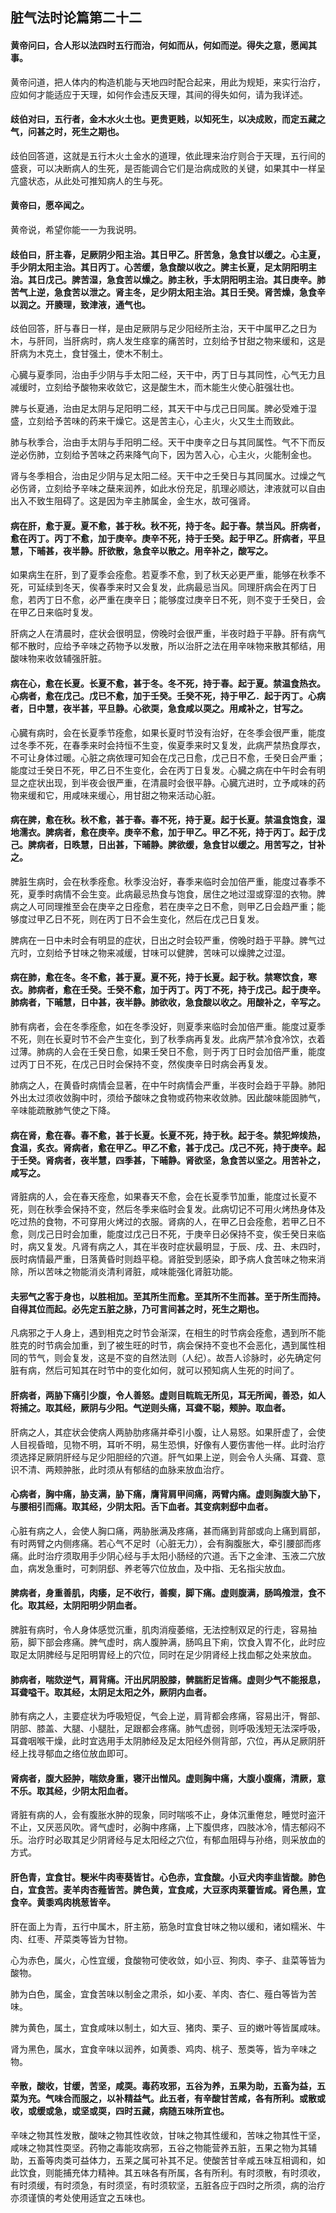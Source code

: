 ## 脏气法时论篇第二十二

#### 黄帝问曰，合人形以法四时五行而治，何如而从，何如而逆。得失之意，愿闻其事。

黄帝问道，把人体内的构造机能与天地四时配合起来，用此为规矩，来实行治疗，应如何才能适应于天理，如何作会违反天理，其间的得失如何，请为我详述。

#### 歧伯对曰，五行者，金木水火土也。更贵更贱，以知死生，以决成败，而定五藏之气，问甚之时，死生之期也。

歧伯回答道，这就是五行木火土金水的道理，依此理来治疗则合于天理，五行间的盛衰，可以决断病人的生死，是否能调合它们是治病成败的关键，如果其中一样呈亢盛状态，从此处可推知病人的生与死。

#### 黄帝曰，愿卒闻之。

黄帝说，希望你能一一为我说明。

#### 歧伯曰，肝主春，足厥阴少阳主治。其日甲乙。肝苦急，急食甘以缓之。心主夏，手少阴太阳主治。其日丙丁。心苦缓，急食酸以收之。脾主长夏，足太阴阳明主治。其日戊己。脾苦湿，急食苦以燥之。肺主秋，手太阴阳明主治。其日庚辛。肺苦气上逆，急食苦以泄之。肾主冬，足少阴太阳主治。其日壬癸。肾苦燥，急食辛以润之。开腠理，致津液，通气也。

歧伯回答，肝与春日一样，是由足厥阴与足少阳经所主治，天干中属甲乙之日为木，与肝同，当肝病时，病人发生痉挛的痛苦时，立刻给予甘甜之物来缓和，这是肝病为木克土，食甘强土，使木不制土。

心臓与夏季同，治由手少阴与手太阳二经，天干中，丙丁日与其同性，心气无力且减缓时，立刻给予酸物来收敛它，这是酸生木，而木能生火使心脏强壮也。

脾与长夏通，治由足太阴与足阳明二经，其天干中与戊己日同属。脾必受难于湿盛，立刻给予苦味的药来干燥它。这是苦主心，心主火，火又生土而致此。

肺与秋季合，治由手太阴与手阳明二经。天干中庚辛之日与其同属性。气不下而反逆必伤肺，立刻给予苦味之药来降气向下，因为苦入心，心主火，火能制金也。

肾与冬季相合，治由足少阴与足太阳二经。天干中之壬癸日与其同属水。过燥之气必伤肾，立刻给予辛味之蘖来润养，如此水份充足，肌理必顺达，津液就可以自由出入不致生阻碍了。这是因为辛主肺属金，金生水，故可强肾。

#### 病在肝，愈于夏。夏不愈，甚于秋。秋不死，持于冬。起于春。禁当风。肝病者，愈在丙丁。丙丁不愈，加于庚辛。庚辛不死，持于壬癸。起于甲乙。肝病者，平旦慧，下晡甚，夜半静。肝欲散，急食辛以散之。用辛补之，酸写之。

如果病生在肝，到了夏季会痊愈。若夏季不愈，到了秋天必更严重，能够在秋季不死，可延续到冬天，俟春季来时又会复发，此病最忌当风。同理肝病会在丙丁日愈，若丙丁日不愈，必严重在庚辛日；能够度过庚辛日不死，则不变于壬癸日，会在甲乙日来临时复发。

肝病之人在清晨时，症状会很明显，傍晚时会很严重，半夜时趋于平静。肝有病气郁不散时，应给予辛味之药物予以发散，所以治肝之法在用辛味物来散其郁结，用酸味物来收敛辅强肝脏。

#### 病在心，愈在长夏。长夏不愈，甚于冬。冬不死，持于春。起于夏。禁温食热衣。心病者，愈在戊己。戊已不愈，加于壬癸。壬癸不死，持于甲乙．起于丙丁。心病者，日中慧，夜半甚，平旦静。心欲耎，急食咸以耎之。用咸补之，甘写之。

心臓有病时，会在长夏季节痊愈，如果长夏时节没有治好，在冬季会很严重，能度过冬季不死，在春季来时会持恒不生变，俟夏季来时又复发，此病严禁热食厚衣，不可让身体过暖。心脏之病依理可知会在戊己日愈，戊己日不愈，壬癸日会严重；能度过壬癸日不死，甲乙日不生变化，会在丙丁日复发。心臓之病在中午时会有明显之症状出现，到半夜会很严重，在清晨时会很平静。心臓亢进时，立予咸味的药物来缓和它，用咸味来缓心，用甘甜之物来活动心脏。

#### 病在脾，愈在秋。秋不愈，甚于春。春不死，持于夏。起于长夏。禁温食饱食，湿地濡衣。脾病者，愈在庚辛。庚辛不愈，加于甲乙。甲乙不死，持于丙丁。起于戊己。脾病者，日昳慧，日出甚，下晡静。脾欲缓，急食甘以缓之。用苦写之，甘补之。

脾脏生病时，会在秋季痊愈。秋季没治好，春季来临时会加倍严重，能度过春季不死，夏季时病情不会生变。此病最忌热食与饱食，居住之地过湿或穿湿的衣物。脾病之人可同理推至会在庚辛之日痊愈，若在庚辛之日不愈，则甲乙日会趋严重；能够度过甲乙日不死，则在丙丁日不会生变化，然后在戊己日复发。

脾病在一日中未时会有明显的症状，日出之时会较严重，傍晚时趋于平静。脾气过亢时，立刻给予甘味之物来减缓，甘味可以健脾，苦味可以燥脾之过湿。

#### 病在肺，愈在冬。冬不愈，甚于夏。夏不死，持于长夏。起于秋。禁寒饮食，寒衣。肺病者，愈在壬癸。壬癸不愈，加于丙丁。丙丁不死，持于戊己。起于庚辛。肺病者，下晡慧，日中甚，夜半静。肺欲收，急食酸以收之。用酸补之，辛写之。

肺有病者，会在冬季痊愈，如在冬季没好，则夏季来临时会加倍严重。能度过夏季不死，则在长夏时节不会产生变化，到了秋季病再复发。此病严禁冷食冷饮，衣着过薄。肺病的人会在壬癸日愈，如果壬癸日不愈，则于丙丁日时会加倍严重，能度过丙丁日不死，在戊己日时会保持不变，然俟庚辛日时病会再复发。

肺病之人，在黄昏时病情会显著，在中午时病情会严重，半夜时会趋于平静。肺阳外出太过须收敛胸中时，须给予酸味之食物或药物来收敛肺。因此酸味能固肺气，辛味能疏散肺气使之下降。

#### 病在肾，愈在春。春不愈，甚于长夏。长夏不死，持于秋。起于冬。禁犯焠㶼热，食温，炙衣。肾病者，愈在甲乙。甲乙不愈，甚于戊己。戊己不死，持于庚辛。起于壬癸。肾病者，夜半慧，四季甚，下晡静。肾欲坚，急食苦以坚之。用苦补之，咸写之。

肾脏病的人，会在春天痊愈，如果春天不愈，会在长夏季节加重，能度过长夏不死，则在秋季会保持不变，然后冬季来临时会复发。此病切记不可用火烤热身体及吃过热的食物，不可穿用火烤过的衣服。肾病的人，在甲乙日会痊愈，若甲乙日不愈，则戊己日时会加重，能度过戊己日不死，于庚辛日必保持不变，俟壬癸日来临时，病又复发。凡肾有病之人，其在半夜时症状最明显，于辰、戌、丑、未四时，辰时病情最严重，日落黄昏时则趋平稳。肾脏受到感染，即予病人食苦味之物来消除，所以苦味之物能消炎清利肾脏，咸味能强化肾脏功能。

#### 夫邪气之客于身也，以胜相加。至其所生而愈。至其所不生而甚。至于所生而持。自得其位而起。必先定五脏之脉，乃可言间甚之时，死生之期也。

凡病邪之于人身上，遇到相克之时节会渐深，在相生的时节病会痊愈，遇到所不能胜克的时节病会加重，到了被生旺的时节，病会保持不变也不会恶化，遇到属性相同的节气，则会复发，这是不变的自然法则（人纪）。故吾人诊脉时，必先确定何脏有病，然后可知其在时节中的变化如何，就可以预知病人生死的时间了。

#### 肝病者，两胁下痛引少腹，令人善怒。虚则目䀮䀮无所见，耳无所闻，善恐，如人将捕之。取其经，厥阴与少阳。气逆则头痛，耳聋不聪，颊肿。取血者。

肝病之人，其症状会使病人两胁肋疼痛并牵引小腹，让人易怒。如果肝虚了，会使人目视昏暗，见物不明，耳听不明，易生恐惧，好像有人要伤害他一样。此时治疗须选择足厥阴肝经与足少阳胆经的穴道。肝气如果上逆，则会令人头痛、耳聋、意识不清、两颊肿胀，此时须从有郁结的血脉来放血治疗。

#### 心病者，胸中痛，胁支满，胁下痛，膺背肩甲间痛，两臂内痛。虚则胸腹大胁下，与腰相引而痛。取其经，少阴太阳。舌下血者。其变病剌郄中血者。

心脏有病之人，会使人胸口痛，两胁胀满及疼痛，甚而痛到背部或向上痛到肩部，有时两臂之内侧疼痛。若心气不足时（心脏无力），会有胸腹胀大，牵引腰部而疼痛。此时治疗须取用手少阴心经与手太阳小肠经的穴道。舌下之金津、玉液二穴放血，病发急重时，可刺阴郄、养老等穴位放血，及中指、无名指尖放血。

#### 脾病者，身重善肌，肉痿，足不收行，善瘈，脚下痛。虚则腹满，肠鸣飧泄，食不化。取其经，太阴阳明少阴血者。

脾脏有病时，令人身体感觉沉重，肌肉消瘦萎缩，无法控制双足的行走，容易抽筋，脚下部会疼痛。脾气虚时，病人腹肿满，肠鸣且下痢，饮食入胃不化，此时应取足太阴脾经与足阳明胃经上的穴位，同时在足少阴肾经上找血郁之处来放血。

#### 肺病者，喘欬逆气，肩背痛。汗出尻阴股膝，髀腨胻足皆痛。虚则少气不能报息，耳聋嗌干。取其经，太阴足太阳之外，厥阴内血者。

肺有病之人，主要症状为呼吸短促，气会上逆，肩背都会疼痛，容易出汗，臀部、阴部、膝盖、大腿、小腿肚，足跟都会疼痛。肺气虚弱，则呼吸浅短无法深呼吸，耳聋咽喉干燥，此时宜选用手太阴肺经及足太阳经外侧背部，穴位，再从足厥阴肝经上找寻郁血之络位放血即可。

#### 肾病者，腹大胫肿，喘欬身重，寝汗出憎风。虚则胸中痛，大腹小腹痛，清厥，意不乐。取其经，少阴太阳血者。

肾脏有病的人，会有腹胀水肿的现象，同时喘咳不止，身体沉重倦怠，睡觉时盗汗不止，又厌恶风吹。肾气虚时，必胸中疼痛，上下腹倶疼，四肢冰冷，情志郁闷不乐。治疗时必取其足少阴肾经与足太阳经之穴位，有郁血阻碍与孙络，则采放血的方式。

#### 肝色青，宜食甘。粳米牛肉枣葵皆甘。心色赤，宜食酸。小豆犬肉李韭皆酸。肺色白，宜食苦。麦羊肉杏薤皆苦。脾色黄，宜食咸，大豆豕肉莱藿皆咸。肾色黑，宜食辛。黄黍鸡肉桃葱皆辛。

肝在面上为青，五行中属木，肝主筋，筋急时宜食甘味之物以缓和，诸如糯米、牛肉、红枣、芹菜类等皆为甘物。

心为赤色，属火，心性宜缓，食酸物可使收敛，如小豆、狗肉、李子、韭菜等皆为酸物。

肺为白色，属金，宜食苦味以制金之肃杀，如小麦、羊肉、杏仁、薤白等皆为苦味。

脾为黄色，属土，宜食咸味以制土，如大豆、猪肉、栗子、豆的嫩叶等皆属咸味。

肾为黑色，属水，宜食辛味以润养，如黄黍、鸡肉、桃子、葱类等，皆为辛味之物。

#### 辛散，酸收，甘缓，苦坚，咸耎。毒药攻邪，五谷为养，五果为助，五畜为益，五菜为充。气味合而服之，以补精益气。此五者，有辛酸甘苦咸，各有所利。或散或收，或缓或急，或坚或耎，四时五藏，病随五味所宜也。

辛味之物其性发散，酸味之物其性收敛，甘味之物其性缓和，苦味之物其性干坚，咸味之物其性耎坚。药物之毒能攻病邪，五谷之物能营养五脏，五果之物为其辅助，五畜等肉类可益体力，五莱之属可补其不足。使酸苦甘辛咸五味互相调和，如此饮食，则能捕充体力精神。其五味各有所属，各有所利。有时须散，有时须收，有时须缓，有时须急，有时须坚，有时须软坚，五脏各应于四时之所须，病的治疗亦须谨慎的考处使用适宜之五味也。